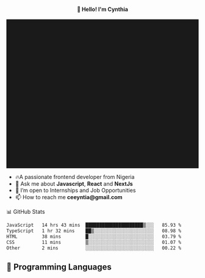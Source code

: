 <h4 align="center">👋 Hello! I'm Cynthia</h4>

<hr style="height:10%; margin-left:0; margin-right:0;" />

<div align="left">
  <ul>
  <li>🔥A passionate frontend developer from Nigeria</li>
  <li>💬 Ask me about <strong>Javascript</strong>, <strong>React</strong> and <strong> NextJs</strong></li>
  <li>👯 I’m open to Internships and Job Opportunities</li>
  <li>📫 How to reach me <strong>ceeyntia@gmail.com</strong></li>
</ul>
</div
  
## 📊 GitHub Stats

<!--START_SECTION:waka-->

```txt
JavaScript   14 hrs 43 mins  █████████████████████▒░░░   85.93 %
TypeScript   1 hr 32 mins    ██▒░░░░░░░░░░░░░░░░░░░░░░   08.98 %
HTML         38 mins         █░░░░░░░░░░░░░░░░░░░░░░░░   03.79 %
CSS          11 mins         ▒░░░░░░░░░░░░░░░░░░░░░░░░   01.07 %
Other        2 mins          ░░░░░░░░░░░░░░░░░░░░░░░░░   00.22 %
```

<!--END_SECTION:waka-->

## 💬 Programming Languages

<!--START_SECTION:languages-->
<!--END_SECTION:languages-->
